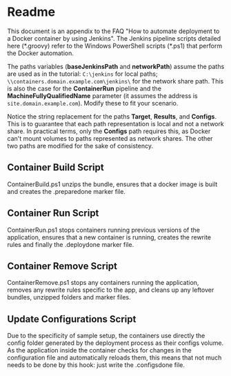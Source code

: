 # Readme

This document is an appendix to the FAQ "How to automate deployment to a Docker container by using Jenkins". The Jenkins pipeline scripts detailed here (\*.groovy) refer to the Windows PowerShell scripts (\*.ps1) that perform the Docker automation.

The paths variables (**baseJenkinsPath** and **networkPath**) assume the paths are used as in the tutorial: `C:\jenkins` for local paths; `\\containers.domain.example.com\jenkins\` for the network share path. This is also the case for the **ContainerRun** pipeline and the **MachineFullyQualifiedName** parameter (it assumes the address is `site.domain.example.com`). Modify these to fit your scenario.

Notice the string replacement for the paths **Target**, **Results**, and **Configs**. This is to guarantee that each path representation is local and not a network share. In practical terms, only the **Configs** path requires this, as Docker can't mount volumes to paths represented as network shares. The other two paths are modified for the sake of consistency.

## Container Build Script

ContainerBuild.ps1 unzips the bundle, ensures that a docker image is built and creates the .preparedone marker file.

## Container Run Script

ContainerRun.ps1 stops containers running previous versions of the application, ensures that a new container is running, creates the rewrite rules and finally the .deploydone marker file.

## Container Remove Script

ContainerRemove.ps1 stops any containers running the application, removes any rewrite rules specific to the app, and cleans up any leftover bundles, unzipped folders and marker files.

## Update Configurations Script

Due to the specificity of sample setup, the containers use directly the config folder generated by the deployment process as their configs volume. As the application inside the container checks for changes in the configuration file and automatically reloads them, this means that not much needs to be done by this hook: just write the .configsdone file.
